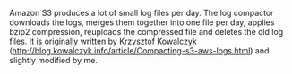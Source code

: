 Amazon S3 produces a lot of small log files per day. The log compactor downloads the logs, merges them together into one file per day, applies bzip2 compression, reuploads the compressed file and deletes the old log files.
It is originally written by Krzysztof Kowalczyk (http://blog.kowalczyk.info/article/Compacting-s3-aws-logs.html) and slightly modified by me.

